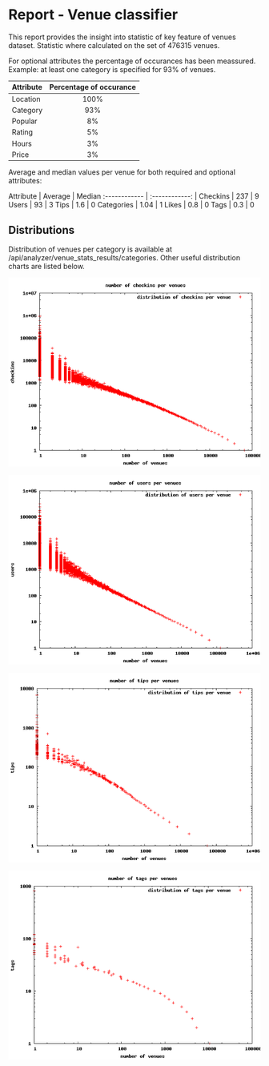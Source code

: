 Report - Venue classifier
=========

This report provides the insight into statistic of key feature of venues dataset.
Statistic where calculated on the set of 476315 venues. 

For optional attributes the percentage of occurances has been meassured. Example: at least one category is specified for 93% of venues.

Attribute     | Percentage of occurance 
:------------ | :------------:
Location      | 100%
Category      | 93%
Popular       | 8%
Rating        | 5%
Hours         | 3%
Price         | 3%

Average and median values per venue for both required and optional attributes:

Attribute     | Average        | Median 
:------------ | :------------: |
Checkins      | 237            | 9
Users         | 93             | 3 
Tips          | 1.6            | 0
Categories    | 1.04           | 1
Likes         | 0.8            | 0
Tags          | 0.3            | 0


Distributions
----

Distribution of venues per category is available at /api/analyzer/venue_stats_results/categories. Other useful distribution charts are listed below.

![](../api/analyzer/venue_stats_results/checkins.png?raw=true)

![](../api/analyzer/venue_stats_results/users.png?raw=true)

![](../api/analyzer/venue_stats_results/tips.png?raw=true)

![](../api/analyzer/venue_stats_results/tags.png?raw=true)